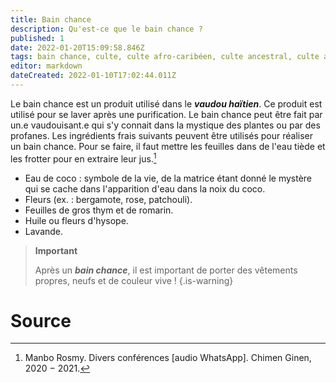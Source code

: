 ```yaml
---
title: Bain chance
description: Qu'est-ce que le bain chance ?
published: 1
date: 2022-01-20T15:09:58.846Z
tags: bain chance, culte, culte afro-caribéen, culte ancestral, culte ancestral vaudou, culte haïtien, culte vaudou, spiritualité afro-caribéenne, spiritualité haïtienne, vaudou
editor: markdown
dateCreated: 2022-01-10T17:02:44.011Z
---
```


Le bain chance est un produit utilisé dans le ***vaudou haïtien***. Ce produit est utilisé pour se laver après une purification.
Le bain chance peut être fait par un.e vaudouisant.e qui s'y connait dans la mystique des plantes ou par des profanes. Les ingrédients frais suivants peuvent être utilisés pour réaliser un bain chance. Pour se faire, il faut mettre les feuilles dans de l'eau tiède et les frotter pour en extraire leur jus.[^1]
* Eau de coco : symbole de la vie, de la matrice étant donné le mystère qui se cache dans l'apparition d'eau dans la noix du coco.
* Fleurs (ex. : bergamote, rose, patchouli).
* Feuilles de gros thym et de romarin.
* Huile ou fleurs d'hysope.
* Lavande.

> **Important**
>
> Après un ***bain chance***, il est important de porter des vêtements propres, neufs et de couleur vive !
{.is-warning}


# Source

[^1]: Manbo Rosmy. Divers conférences [audio WhatsApp]. Chimen Ginen, 2020 − 2021.